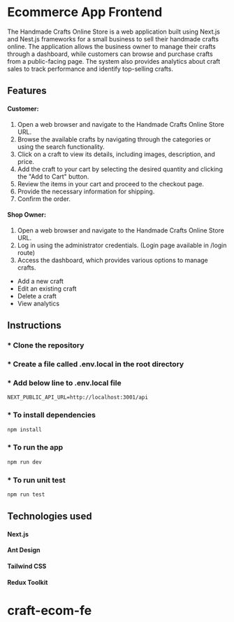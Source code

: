 # Ecommerce App Frontend

The Handmade Crafts Online Store is a web application built using Next.js and Nest.js frameworks for a small business to
sell their handmade crafts online. The application allows the business owner to manage their crafts through a dashboard,
while customers can browse and purchase crafts from a public-facing page. The system also provides analytics about craft
sales to track performance and identify top-selling crafts.

## Features

#### Customer:

1) Open a web browser and navigate to the Handmade Crafts Online Store URL.
2) Browse the available crafts by navigating through the categories or using the search functionality.
3) Click on a craft to view its details, including images, description, and price.
4) Add the craft to your cart by selecting the desired quantity and clicking the "Add to Cart" button.
5) Review the items in your cart and proceed to the checkout page.
6) Provide the necessary information for shipping.
7) Confirm the order.

#### Shop Owner:

1) Open a web browser and navigate to the Handmade Crafts Online Store URL.
2) Log in using the administrator credentials. (Login page available in /login route)
3) Access the dashboard, which provides various options to manage crafts.

* Add a new craft
* Edit an existing craft
* Delete a craft
* View analytics

## Instructions

###                                  * Clone the repository

###                                  * Create a file called .env.local in the root directory

###                                  * Add below line to .env.local file

```
NEXT_PUBLIC_API_URL=http://localhost:3001/api
```

###                                  * To install dependencies

```bash
npm install
```

###                                  * To run the app

```bash
npm run dev
```

###                                  * To run unit test

```bash
npm run test 
```

## Technologies used

#### Next.js

#### Ant Design

#### Tailwind CSS

#### Redux Toolkit
# craft-ecom-fe
